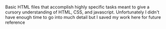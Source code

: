 Basic HTML files that accomplish highly specific tasks meant to give a cursory understanding of HTML, CSS, and javascript. 
Unfortunately I didn't have enough time to go into much detail but I saved my work here for future reference
